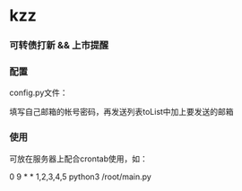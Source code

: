 # kzz

### 可转债打新 && 上市提醒

### 配置

config.py文件：

填写自己邮箱的帐号密码，再发送列表toList中加上要发送的邮箱

### 使用

可放在服务器上配合crontab使用，如：

0 9 * * 1,2,3,4,5 python3 /root/main.py

